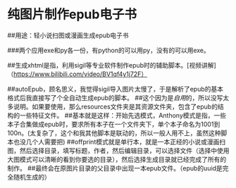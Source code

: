 # 纯图片制作epub电子书
##用途：轻小说扫图或漫画生成epub电子书

###两个应用exe和py各一份，有python的可以用py，没有的可以用exe。

##生成xhtml是指，利用sigil等专业软件制作epub时的辅助脚本。[视频讲解]（https://www.bilibili.com/video/BV1qf4y1j72F）


##autoEpub，顾名思义，我觉得sigil导入图片太慢了，于是解析了epub的基本格式后我直接写了个全自动生成epub的脚本。
##这个因为是*自用*的，所以没写太多说明。如果要使用，那么resources文件夹是其资源文件夹，包含了epub的结构的一些特征文件。
##基本就是这样：开始先选模式，Anthony模式是指，一些本子合集做成epub时，要求所有本子在一个文件夹下，单个本子命名为1001到100n。(太复杂了，这个和我其他脚本是联动的，所以一般人用不上，虽然这种脚本也没几个人需要把)
##offprint模式就是单行本，就是一本正经的小说或漫画扫图，然后选择目录，填写标题，作者，然后编辑目录，可以选择文件（选择中使用大图模式可以清晰的看到你要选的目录），然后选择生成目录就已经完成了所有的制作。
##最终会在原图片目录的父目录中出现一本epub文件。（epub的uuid是完全随机生成的）

